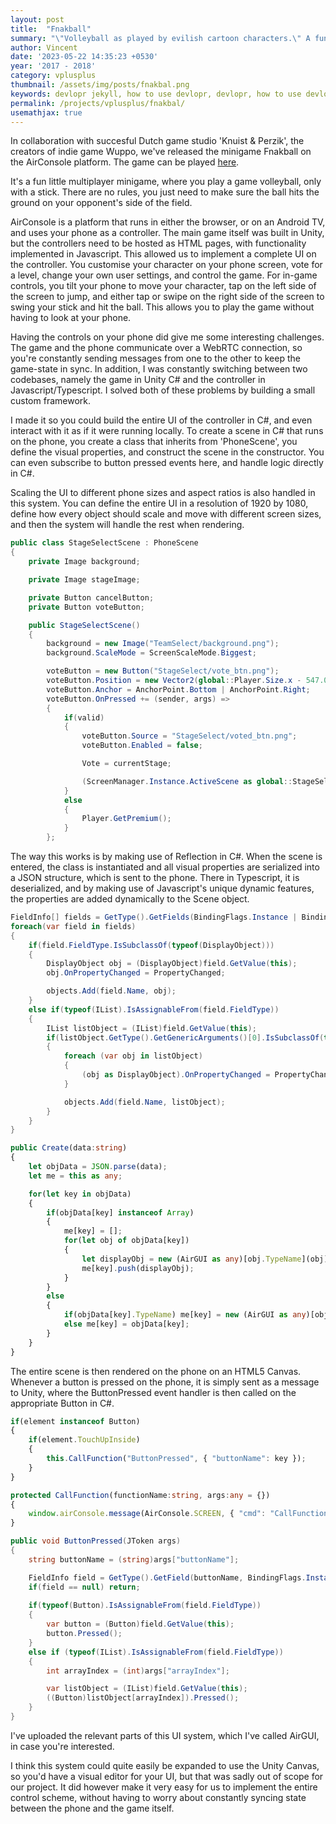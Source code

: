 ```yaml
---
layout: post
title:  "Fnakball"
summary: "\"Volleyball as played by evilish cartoon characters.\" A fun little multiplayer game, made in collaboration with the indie studio 'Knuist & Perzik', released on the AirConsole platform."
author: Vincent
date: '2023-05-22 14:35:23 +0530'
year: '2017 - 2018'
category: vplusplus
thumbnail: /assets/img/posts/fnakbal.png
keywords: devlopr jekyll, how to use devlopr, devlopr, how to use devlopr-jekyll, devlopr-jekyll tutorial,best jekyll themes
permalink: /projects/vplusplus/fnakbal/
usemathjax: true
---
```



In collaboration with succesful Dutch game studio 'Knuist & Perzik', the creators of indie game Wuppo, we've released the minigame Fnakball on the AirConsole platform. The game can be played [here](https://www.airconsole.com/play/fnakball).

It's a fun little multiplayer minigame, where you play a game volleyball, only with a stick. There are no rules, you just need to make sure the ball hits the ground on your opponent's side of the field.

AirConsole is a platform that runs in either the browser, or on an Android TV, and uses your phone as a controller. The main game itself was built in Unity, but the controllers need to be hosted as HTML pages, with functionality implemented in Javascript. This allowed us to implement a complete UI on the controller. You customise your character on your phone screen, vote for a level, change your own user settings, and control the game. For in-game controls, you tilt your phone to move your character, tap on the left side of the screen to jump, and either tap or swipe on the right side of the screen to swing your stick and hit the ball. This allows you to play the game without having to look at your phone.

Having the controls on your phone did give me some interesting challenges. The game and the phone communicate over a WebRTC connection, so you're constantly sending messages from one to the other to keep the game-state in sync. In addition, I was constantly switching between two codebases, namely the game in Unity C# and the controller in Javascript/Typescript. I solved both of these problems by building a small custom framework.

I made it so you could build the entire UI of the controller in C#, and even interact with it as if it were running locally. To create a scene in C# that runs on the phone, you create a class that inherits from 'PhoneScene', you define the visual properties, and construct the scene in the constructor. You can even subscribe to button pressed events here, and handle logic directly in C#.

Scaling the UI to different phone sizes and aspect ratios is also handled in this system. You can define the entire UI in a resolution of 1920 by 1080, define how every object should scale and move with different screen sizes, and then the system will handle the rest when rendering.

```c#
public class StageSelectScene : PhoneScene
{
    private Image background;

    private Image stageImage;

    private Button cancelButton;
    private Button voteButton;

    public StageSelectScene()
    {
        background = new Image("TeamSelect/background.png");
        background.ScaleMode = ScreenScaleMode.Biggest;

        voteButton = new Button("StageSelect/vote_btn.png");
        voteButton.Position = new Vector2(global::Player.Size.x - 547.0f, global::Player.Size.y - 313.0f);
        voteButton.Anchor = AnchorPoint.Bottom | AnchorPoint.Right;
        voteButton.OnPressed += (sender, args) =>
        {
            if(valid)
            {
                voteButton.Source = "StageSelect/voted_btn.png";
                voteButton.Enabled = false;

                Vote = currentStage;

                (ScreenManager.Instance.ActiveScene as global::StageSelectScene)?.PlayerVoted();
            }
            else
            {
                Player.GetPremium();
            }
        };
```

The way this works is by making use of Reflection in C#. When the scene is entered, the class is instantiated and all visual properties are serialized into a JSON structure, which is sent to the phone. There in Typescript, it is deserialized, and by making use of Javascript's unique dynamic features, the properties are added dynamically to the Scene object.

```c#
FieldInfo[] fields = GetType().GetFields(BindingFlags.Instance | BindingFlags.NonPublic);
foreach(var field in fields)
{
    if(field.FieldType.IsSubclassOf(typeof(DisplayObject)))
    {
        DisplayObject obj = (DisplayObject)field.GetValue(this);
        obj.OnPropertyChanged = PropertyChanged;

        objects.Add(field.Name, obj);
    }
    else if(typeof(IList).IsAssignableFrom(field.FieldType))
    {
        IList listObject = (IList)field.GetValue(this);
        if(listObject.GetType().GetGenericArguments()[0].IsSubclassOf(typeof(DisplayObject)))
        {
            foreach (var obj in listObject)
            {
                (obj as DisplayObject).OnPropertyChanged = PropertyChanged;
            }

            objects.Add(field.Name, listObject);
        }
    }
}
```

```typescript
public Create(data:string)
{
    let objData = JSON.parse(data);
    let me = this as any;

    for(let key in objData)
    {
        if(objData[key] instanceof Array)
        {
            me[key] = [];
            for(let obj of objData[key])
            {
                let displayObj = new (AirGUI as any)[obj.TypeName](obj);
                me[key].push(displayObj);
            }
        }
        else
        {
            if(objData[key].TypeName) me[key] = new (AirGUI as any)[objData[key].TypeName](objData[key]);
            else me[key] = objData[key];
        }
    }
}
```

The entire scene is then rendered on the phone on an HTML5 Canvas. Whenever a button is pressed on the phone, it is simply sent as a message to Unity, where the ButtonPressed event handler is then called on the appropriate Button in C#.

```typescript
if(element instanceof Button)
{
    if(element.TouchUpInside)
    {
        this.CallFunction("ButtonPressed", { "buttonName": key });
    }
}

protected CallFunction(functionName:string, args:any = {})
{
    window.airConsole.message(AirConsole.SCREEN, { "cmd": "CallFunction", "function": functionName, "args": args });
}
```

```c#
public void ButtonPressed(JToken args)
{
    string buttonName = (string)args["buttonName"];

    FieldInfo field = GetType().GetField(buttonName, BindingFlags.Instance | BindingFlags.NonPublic | BindingFlags.Public);
    if(field == null) return;
    
    if(typeof(Button).IsAssignableFrom(field.FieldType))
    {
        var button = (Button)field.GetValue(this);
        button.Pressed();
    }
    else if (typeof(IList).IsAssignableFrom(field.FieldType))
    {
        int arrayIndex = (int)args["arrayIndex"];

        var listObject = (IList)field.GetValue(this);
        ((Button)listObject[arrayIndex]).Pressed();
    }
}
```

I've uploaded the relevant parts of this UI system, which I've called AirGUI, in case you're interested.

I think this system could quite easily be expanded to use the Unity Canvas, so you'd have a visual editor for your UI, but that was sadly out of scope for our project. It did however make it very easy for us to implement the entire control scheme, without having to worry about constantly syncing state between the phone and the game itself.


